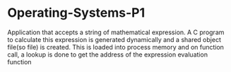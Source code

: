 # Operating-Systems-P1
Application that accepts a string of mathematical expression. A C program to calculate this expression is generated dynamically and a shared object file(so file) is created. This is loaded into process memory and on function call, a lookup is done to get the address of the expression evaluation function
